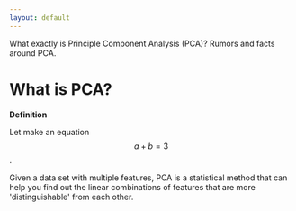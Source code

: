 ```yaml
---
layout: default
---
```



What exactly is Principle Component Analysis (PCA)? Rumors and facts around PCA.

# What is PCA?
**Definition**

 Let make an equation
 $$a+b = 3$$.



Given a data set with multiple features, PCA is a statistical method that can help you find out the linear combinations of features that are more 'distinguishable' from each other.
